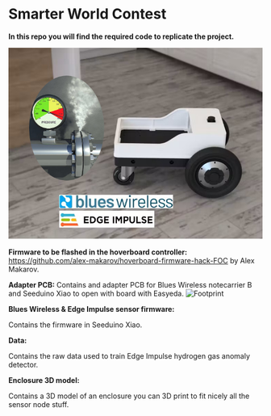 # Smarter World Contest
**In this repo you will find the required code to replicate the project.**

![Portada](https://github.com/Arakistech/SmarterWorld/blob/main/img/Portada.jpg)


**Firmware to be flashed in the hoverboard controller:** 
 https://github.com/alex-makarov/hoverboard-firmware-hack-FOC
by Alex Makarov.


**Adapter PCB:** 
Contains and adapter PCB for Blues Wireless notecarrier B and Seeduino Xiao to open with board with Easyeda.
![Footprint]([https://github.com/Arakistech/SmarterWorld/blob/main/img/Footprint.jpg])



**Blues Wireless & Edge Impulse sensor firmware:** 

Contains the firmware in Seeduino Xiao.

**Data:** 

Contains the raw data used to train Edge Impulse hydrogen gas anomaly detector.

**Enclosure 3D model:** 

Contains a 3D model of an enclosure you can 3D print to fit nicely all the sensor node stuff.
